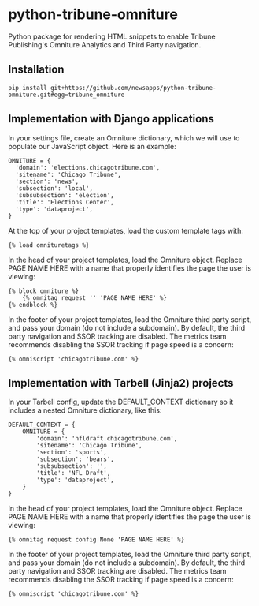 python-tribune-omniture
=======================

Python package for rendering HTML snippets to enable Tribune Publishing's Omniture Analytics and Third Party navigation.

Installation
------------

    pip install git+https://github.com/newsapps/python-tribune-omniture.git#egg=tribune_omniture

Implementation with Django applications
---------------------------------------

In your settings file, create an Omniture dictionary, which we will use to populate our JavaScript object. Here is an example:

    OMNITURE = {
      'domain': 'elections.chicagotribune.com',
      'sitename': 'Chicago Tribune',
      'section': 'news',
      'subsection': 'local',
      'subsubsection': 'election',
      'title': 'Elections Center',
      'type': 'dataproject',
    }

At the top of your project templates, load the custom template tags with:

    {% load omnituretags %}

In the head of your project templates, load the Omniture object. Replace PAGE NAME HERE with a name that properly identifies the page the user is viewing:

    {% block omniture %}
        {% omnitag request '' 'PAGE NAME HERE' %}
    {% endblock %}

In the footer of your project templates, load the Omniture third party script, and pass your domain (do not include a subdomain). By default, the third party navigation and SSOR tracking are disabled. The metrics team recommends disabling the SSOR tracking if page speed is a concern:

    {% omniscript 'chicagotribune.com' %}

Implementation with Tarbell (Jinja2) projects
---------------------------------------------

In your Tarbell config, update the DEFAULT_CONTEXT dictionary so it includes a nested Omniture dictionary, like this:

    DEFAULT_CONTEXT = {
        OMNITURE = {
            'domain': 'nfldraft.chicagotribune.com',
            'sitename': 'Chicago Tribune',
            'section': 'sports',
            'subsection': 'bears',
            'subsubsection': '',
            'title': 'NFL Draft',
            'type': 'dataproject',
        }
    }

In the head of your project templates, load the Omniture object. Replace PAGE NAME HERE with a name that properly identifies the page the user is viewing:

    {% omnitag request config None 'PAGE NAME HERE' %}

In the footer of your project templates, load the Omniture third party script, and pass your domain (do not include a subdomain). By default, the third party navigation and SSOR tracking are disabled. The metrics team recommends disabling the SSOR tracking if page speed is a concern:

    {% omniscript 'chicagotribune.com' %}
